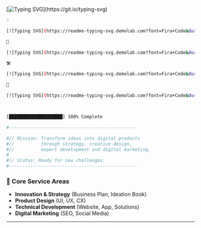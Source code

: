 [![Typing SVG](https://readme-typing-svg.demolab.com?font=Fira+Code&duration=1000&pause=1500&color=ffffff&multiline=true&repeat=false&width=600&lines=Deploying+Core+Services:)](https://git.io/typing-svg)

```bash
💡

[![Typing SVG](https://readme-typing-svg.demolab.com?font=Fira+Code&duration=4000&pause=2500&color=FE5400&multiline=true&repeat=false&width=600&lines=Innovation)](https://git.io/typing-svg)

🎨

[![Typing SVG](https://readme-typing-svg.demolab.com?font=Fira+Code&duration=6000&pause=3500&color=FE5400&multiline=true&repeat=false&width=600&lines=Design)](https://git.io/typing-svg)

🛠️

[![Typing SVG](https://readme-typing-svg.demolab.com?font=Fira+Code&duration=8000&pause=4500&color=FE5400&multiline=true&repeat=false&width=600&lines=Development)](https://git.io/typing-svg)

📢

[![Typing SVG](https://readme-typing-svg.demolab.com?font=Fira+Code&duration=10000&pause=4500&color=FE5400&multiline=true&repeat=false&width=600&lines=Marketing)](https://git.io/typing-svg)



[████████████████████] 100% Complete

#------------------------------------------------

#// Mission: Transform ideas into digital products
#//          through strategy, creative design,
#//          expert development and digital marketing.
#
#// Status: Ready for new challenges.
#------------------------------------------------
```

### 🚀 Core Service Areas

- **Innovation & Strategy** (Business Plan, Ideation Book)
- **Product Design** (UI, UX, CX)
- **Technical Development** (Website, App, Solutions)
- **Digital Marketing** (SEO, Social Media)

***

